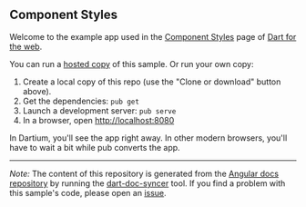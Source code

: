 ## Component Styles

Welcome to the example app used in the
[Component Styles](https://webdev.dartlang.org/angular/guide/component-styles) page
of [Dart for the web](https://webdev.dartlang.org).

You can run a [hosted copy](https://webdev.dartlang.org/examples/component-styles) of this
sample. Or run your own copy:

1. Create a local copy of this repo (use the "Clone or download" button above).
2. Get the dependencies: `pub get`
3. Launch a development server: `pub serve`
4. In a browser, open [http://localhost:8080](http://localhost:8080)

In Dartium, you'll see the app right away. In other modern browsers,
you'll have to wait a bit while pub converts the app.

---

*Note:* The content of this repository is generated from the
[Angular docs repository][docs repo] by running the
[dart-doc-syncer](//github.com/dart-lang/dart-doc-syncer) tool.
If you find a problem with this sample's code, please open an [issue][].

[docs repo]: //github.com/dart-lang/site-webdev/tree/master/examples/ng/doc/component-styles
[issue]: //github.com/dart-lang/site-webdev/issues/new?title=examples/ng/doc/component-styles
